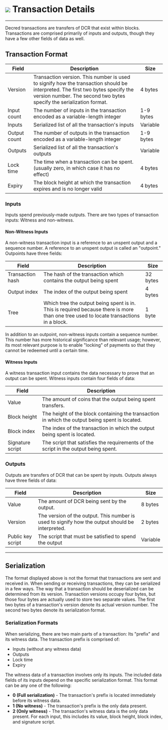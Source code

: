 # <img class="dcr-icon" src="/img/dcr-icons/Transactions.svg" /> Transaction Details 

---

Decred transactions are transfers of DCR that exist within blocks. Transactions are comprised primarily of inputs and outputs, though they have a few other fields of data as well. 


## Transaction Format 

Field        | Description                                                                                    | Size
---          | ---                                                                                            | ---
Version      | Transaction version. This number is used to signify how the transaction should be interpreted. The first two bytes specify the version number. The second two bytes specify the serialization format.   | 4 bytes
Input count  | The number of inputs in the transaction encoded as a variable-length integer                   | 1-9 bytes
Inputs       | Serialized list of all the transaction's inputs                                                | Variable
Output count | The number of outputs in the transaction encoded as a variable-length integer                  | 1-9 bytes
Outputs      | Serialized list of all the transaction's outputs                                               | Variable
Lock time    | The time when a transaction can be spent. (usually zero, in which case it has no effect)       | 4 bytes
Expiry       | The block height at which the transaction expires and is no longer valid                       | 4 bytes


### Inputs
Inputs spend previously-made outputs. There are two types of transaction inputs: Witness and non-witness.


#### Non-Witness Inputs
A non-witness transaction input is a reference to an unspent output and a sequence number. A reference to an unspent output is called an "outpoint." Outpoints have three fields:

Field            | Description                                                                                                                           | Size
---              | ---                                                                                                                                   | ---
Transaction hash | The hash of the transaction which contains the output being spent                                                                     | 32 bytes
Output index     | The index of the output being spent                                                                                                   | 4 bytes
Tree             | Which tree the output being spent is in. This is required because there is more than one tree used to locate transactions in a block. | 1 byte

In addition to an outpoint, non-witness inputs contain a sequence number. This number has more historical significance than relevant usage; however, its most relevant purpose is to enable "locking" of payments so that they cannot be redeemed until a certain time.


#### Witness Inputs
A witness transaction input contains the data necessary to prove that an output can be spent. Witness inputs contain four fields of data:

Field            | Description
---              | ---
Value            | The amount of coins that the output being spent transfers.
Block height     | The height of the block containing the transaction in which the output being spent is located.
Block index      | The index of the transaction in which the output being spent is located.
Signature script | The script that satisfies the requirements of the script in the output being spent.


### Outputs
Outputs are transfers of DCR that can be spent by inputs. Outputs always have three fields of data:

Field             | Description                                                                                     | Size
---               | ---                                                                                             | ---
Value             | The amount of DCR being sent by the output.                                                     | 8 bytes
Version           | The version of the output. This number is used to signify how the output should be interpreted. | 2 bytes
Public key script | The script that must be satisfied to spend the output                                           | Variable

---

## Serialization 
The format displayed above is not the format that transactions are sent and received in. When sending or receiving transactions, they can be serialized in a few ways. The way that a transaction should be deserialized can be determined from its version. Transaction versions occupy four bytes, but those four bytes are actually used to store two separate values. The first two bytes of a transaction's version denote its actual version number. The second two bytes denote its serialization format.


### Serialization Formats
When serializing, there are two main parts of a transaction: Its "prefix" and its witness data.
The transaction prefix is comprised of:

* Inputs (without any witness data)
* Outputs
* Lock time
* Expiry

The witness data of a transaction involves only its inputs. The included data fields of its inputs depend on the specific serialization format. This format can be any one of the following:

* **0 (Full serialization)** - The transaction's prefix is located immediately before its witness data.
* **1 (No witness)** - The transaction's prefix is the only data present.
* **2 (Only witness)** - The transaction's witness data is the only data present. For each input, this includes its value, block height, block index, and signature script.


